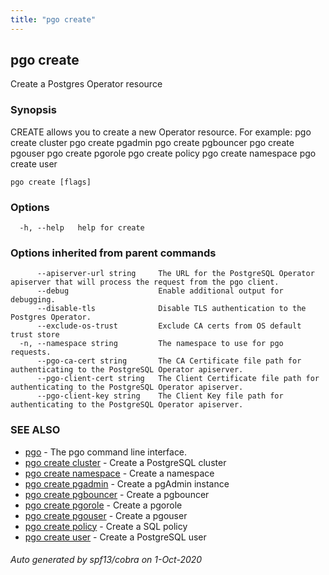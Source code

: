 ```yaml
---
title: "pgo create"
---
```

## pgo create

Create a Postgres Operator resource

### Synopsis

CREATE allows you to create a new Operator resource. For example:
    pgo create cluster
    pgo create pgadmin
    pgo create pgbouncer
    pgo create pgouser
    pgo create pgorole
    pgo create policy
    pgo create namespace
    pgo create user

```
pgo create [flags]
```

### Options

```
  -h, --help   help for create
```

### Options inherited from parent commands

```
      --apiserver-url string     The URL for the PostgreSQL Operator apiserver that will process the request from the pgo client.
      --debug                    Enable additional output for debugging.
      --disable-tls              Disable TLS authentication to the Postgres Operator.
      --exclude-os-trust         Exclude CA certs from OS default trust store
  -n, --namespace string         The namespace to use for pgo requests.
      --pgo-ca-cert string       The CA Certificate file path for authenticating to the PostgreSQL Operator apiserver.
      --pgo-client-cert string   The Client Certificate file path for authenticating to the PostgreSQL Operator apiserver.
      --pgo-client-key string    The Client Key file path for authenticating to the PostgreSQL Operator apiserver.
```

### SEE ALSO

* [pgo](/pgo-client/reference/pgo/)	 - The pgo command line interface.
* [pgo create cluster](/pgo-client/reference/pgo_create_cluster/)	 - Create a PostgreSQL cluster
* [pgo create namespace](/pgo-client/reference/pgo_create_namespace/)	 - Create a namespace
* [pgo create pgadmin](/pgo-client/reference/pgo_create_pgadmin/)	 - Create a pgAdmin instance
* [pgo create pgbouncer](/pgo-client/reference/pgo_create_pgbouncer/)	 - Create a pgbouncer
* [pgo create pgorole](/pgo-client/reference/pgo_create_pgorole/)	 - Create a pgorole
* [pgo create pgouser](/pgo-client/reference/pgo_create_pgouser/)	 - Create a pgouser
* [pgo create policy](/pgo-client/reference/pgo_create_policy/)	 - Create a SQL policy
* [pgo create user](/pgo-client/reference/pgo_create_user/)	 - Create a PostgreSQL user

###### Auto generated by spf13/cobra on 1-Oct-2020
